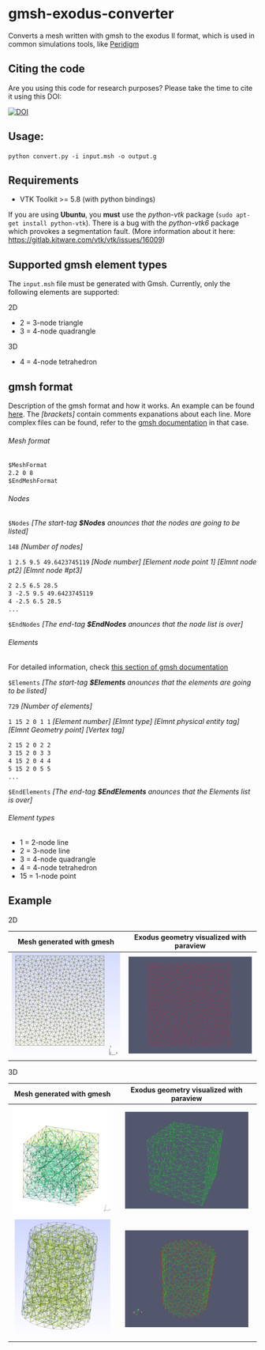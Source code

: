 # gmsh-exodus-converter
Converts a mesh written with gmsh to the exodus II format, which is used in common simulations tools, like [Peridigm](https://peridigm.sandia.gov/)

## Citing the code

Are you using this code for research purposes? Please take the time to cite it using this DOI:

[![DOI](https://zenodo.org/badge/40018984.svg)](https://zenodo.org/badge/latestdoi/40018984)

## Usage:

`python convert.py -i input.msh -o output.g`

## Requirements

- VTK Toolkit >= 5.8 (with python bindings)

If you are using **Ubuntu**, you **must** use the _python-vtk_ package (`sudo apt-get install python-vtk`). There is a bug with the _python-vtk6_ package which provokes a segmentation fault.
(More information about it here: https://gitlab.kitware.com/vtk/vtk/issues/16009)

## Supported gmsh element types

The `input.msh` file must be generated with Gmsh. Currently, only the following elements are supported:

2D

- 2 = 3-node triangle 
- 3 = 4-node quadrangle

3D

- 4 = 4-node tetrahedron

## gmsh format
Description of the gmsh format and how it works. An example can be found [here](https://github.com/diehlpk/gmsh-exodus-converter/blob/master/test_files/specimen_typeI_nogroups.msh).
The _[brackets]_ contain comments expanations about each line. More complex files can be found, refer to the [gmsh documentation](http://www.geuz.org/gmsh/doc/texinfo/gmsh.html#MSH-ASCII-file-format) in that case.

###### Mesh format
```
$MeshFormat
2.2 0 8
$EndMeshFormat
```

###### Nodes

`$Nodes` _[The start-tag **$Nodes** anounces that the nodes are going to be listed]_

`148` _[Number of nodes]_

`1 2.5 9.5 49.6423745119` _[Node number] [Element node point 1] [Elmnt node pt2] [Elmnt node #pt3]_
```
2 2.5 6.5 28.5
3 -2.5 9.5 49.6423745119
4 -2.5 6.5 28.5
...
```
`$EndNodes` _[The end-tag **$EndNodes** anounces that the node list is over]_

###### Elements

For detailed information, check [this section of gmsh documentation](http://geuz.org/gmsh/doc/texinfo/gmsh.html#MSH-ASCII-file-format)

`$Elements` _[The start-tag **$Elements** anounces that the elements are going to be listed]_

`729` _[Number of elements]_

`1 15 2 0 1 1` _[Element number] [Elmnt type] [Elmnt physical entity tag] [Elmnt Geometry point] [Vertex tag]_
```
2 15 2 0 2 2
3 15 2 0 3 3
4 15 2 0 4 4
5 15 2 0 5 5
...
```
`$EndElements` _[The end-tag **$EndElements** anounces that the Elements list is over]_

###### Element types

- 1  = 2-node line
- 2  = 3-node line
- 3  = 4-node quadrangle
- 4  = 4-node tetrahedron
- 15 = 1-node point

## Example

2D

Mesh generated with gmesh | Exodus geometry visualized with paraview
:------------------------:|:----------------------------------------:
![Mesh](./doc/example_mesh_1.png?raw=true "Mesh generated with gmesh")|![Exodus](./doc/example_exodus_1.png?raw=true "Mesh generated with gmesh")

3D

Mesh generated with gmesh | Exodus geometry visualized with paraview
:------------------------:|:----------------------------------------:
![Mesh](./doc/3D_Cube_gmsh.png?raw=true "Mesh generated with gmesh")|![Exodus](./doc/3D_Cube_exodusII.png?raw=true "Mesh generated with gmesh")
![Mesh](./doc/cylind_mesh.png?raw=true "Mesh generated with gmesh")|![Exodus](./doc/cylind_exodus.png?raw=true "Mesh generated with gmesh")



